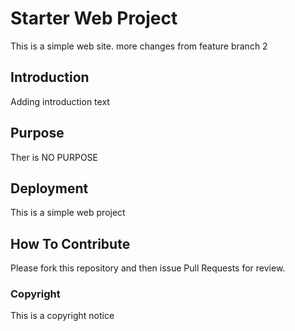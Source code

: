 # Starter Web Project
This is a simple web site. more changes from feature branch 2
## Introduction
Adding introduction text
## Purpose
Ther is NO PURPOSE
## Deployment
This is a simple web project
## How To Contribute
Please fork this repository and then issue Pull Requests for review.

### Copyright
This is a copyright notice